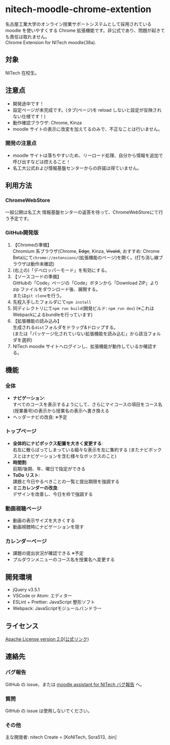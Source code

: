 # nitech-moodle-chrome-extention

名古屋工業大学のオンライン授業サポートシステムとして採用されている moodle を使いやすくする Chrome 拡張機能です。非公式であり、問題が起きても責任は取れません。<br>
Chrome Extension for NITech moodle(38a).

## 対象

NITech 在校生。

## 注意点

- 開発途中です！
- 設定ページが未完成です。(タブ(ページ)を reload しないと設定が反映されない仕様です！)
- 動作確認ブラウザ: Chrome, Kinza
- moodle サイトの表示に改変を加えてるのみで、不正なことは行いません。

### 開発の注意点

- moodle サイトは落ちやすいため、リーロード処理、自分から情報を追加で呼び出すなどは控えること！
- 名工大公式および情報基盤センターからの許諾は得ていません。

## 利用方法

### ChromeWebStore

一般公開は名工大 情報基盤センターの返答を待って、ChromeWebStoreにて行う予定です。

### GitHub開発版

1. 【Chromeの準備】<br>Chromium 系ブラウザ(Chrome, ~~Edge~~, Kinza, ~~Vivaldi~~, おすすめ: Chrome Beta)にて`chrome://extensions/`(拡張機能のページ)を開く。(打ち消し線ブラウザは動作未確認)
2. (右上の)「デベロッパーモード」を有効にする。
3. 【ソースコードの準備】<br>GitHubの「Code」ページの「Code」ボタンから「Download ZIP」より zip ファイルをダウンロード後、展開する。<br>または`git clone`を行う。
4. 先程入手したフォルダにて`npm install`
5. 同ディレクトリにて`npm run build`(開発ビルド: `npm run dev`) (※これはWebpackによるbundleを行っています)
6. 【拡張機能の読み込み】<br>生成される`dist`フォルダをドラッグ&ドロップする。<br>(または「パッケージ化されていない拡張機能を読み込む」から該当フォルダを選択)
7. NITech moodle サイトへログインし、拡張機能が動作しているか確認する。

## 機能

### 全体

- **ナビゲーション**: <br>すべてのコースを表示するようにして、さらにマイコースの項目をコース名(授業番号)の表示から授業名の表示へ書き換える
- ヘッダーナビの改良: ※予定

### トップページ

- **全体的にナビボックス配置を大きく変更する**: <br>右左に散らばってしまっている細々な表示を左に集約する (またナビボックスとはナビゲーションを含む様々なボックスのこと)
- **時間割**: <br>前期/後期、年、曜日で指定ができる
- **ToDo リスト**: <br>課題と今日やるべきことの一覧と提出期限を強調する
- **ミニカレンダーの改良**: <br>デザインを改善し、今日を枠で強調する

### 動画視聴ページ

- 動画の表示サイズを大きくする
- 動画視聴時にナビゲーションを隠す

### カレンダーページ

- 課題の提出状況が確認できる ※予定
- プルダウンメニューのコース名を授業名へ変更する

## 開発環境

- jQuery v3.5.1
- VSCode or Atom: エディター
- ESLint + Prettier: JavaScript 整形ソフト
- Webpack: JavaScriptモジュールバンドラー

## ライセンス

[Apache License version 2.0](LICENSE)([公式リンク](http://www.apache.org/licenses/LICENSE-2.0))

## 連絡先

### バグ報告

GitHub の issue、または [moodle assistant for NITech バグ報告](http://nitech-create.com/forms/moodle-assistant/bug/) へ。

### 質問

GitHub の issue は使用しないでください。

### その他

主な開発者: nitech Create = [KoNITech, Sora513, .bin]
